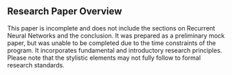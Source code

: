 ## Research Paper Overview
This paper is incomplete and does not include the sections on Recurrent Neural Networks and the conclusion. It was prepared as a preliminary mock paper, but was unable to be completed due to the time constraints of the program. It incorporates fundamental and introductory research principles. Please note that the stylistic elements may not fully follow to formal research standards.

